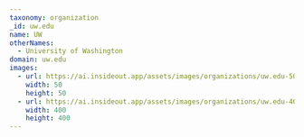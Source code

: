```yaml
---
taxonomy: organization
_id: uw.edu
name: UW
otherNames:
  - University of Washington
domain: uw.edu
images:
  - url: https://ai.insideout.app/assets/images/organizations/uw.edu-50x50.jpg
    width: 50
    height: 50
  - url: https://ai.insideout.app/assets/images/organizations/uw.edu-400x400.jpg
    width: 400
    height: 400
---
```

